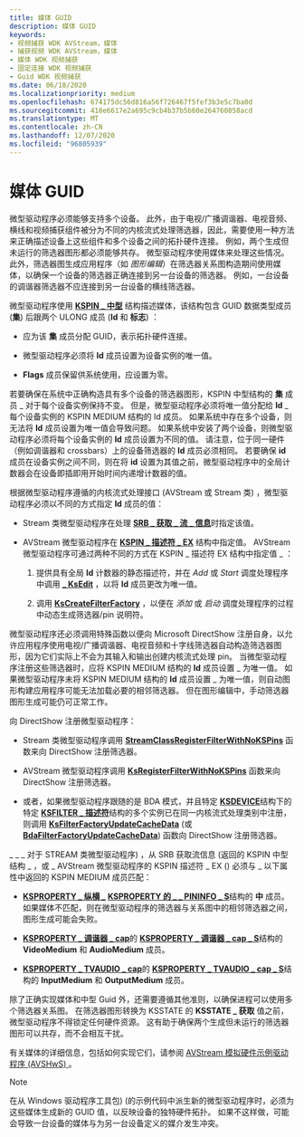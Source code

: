 ```yaml
---
title: 媒体 GUID
description: 媒体 GUID
keywords:
- 视频捕获 WDK AVStream，媒体
- 捕获视频 WDK AVStream，媒体
- 媒体 WDK 视频捕获
- 固定连接 WDK 视频捕获
- Guid WDK 视频捕获
ms.date: 06/18/2020
ms.localizationpriority: medium
ms.openlocfilehash: 674175dc56d816a56f726467f5fef3b3e5c7ba0d
ms.sourcegitcommit: 418e6617e2a695c9cb4b37b5b60e264760858acd
ms.translationtype: MT
ms.contentlocale: zh-CN
ms.lasthandoff: 12/07/2020
ms.locfileid: "96805939"
---
```

# <a name="medium-guids"></a>媒体 GUID

微型驱动程序必须能够支持多个设备。 此外，由于电视/广播调谐器、电视音频、横线和视频捕获组件被分为不同的内核流式处理筛选器，因此，需要使用一种方法来正确描述设备上这些组件和多个设备之间的拓扑硬件连接。 例如，两个生成但未运行的筛选器图形都必须能够共存。 微型驱动程序使用媒体来处理这些情况。 此外，筛选器图生成应用程序（如 *图形编辑*）在筛选器关系图构造期间使用媒体，以确保一个设备的筛选器正确连接到另一台设备的筛选器。 例如，一台设备的调谐器筛选器不应连接到另一台设备的横线筛选器。

微型驱动程序使用 [**KSPIN \_ 中型**](/previous-versions/ff563538(v=vs.85)) 结构描述媒体，该结构包含 GUID 数据类型成员 (**集**) 后跟两个 ULONG 成员 (**Id** 和 **标志**) ：

- 应为该 **集** 成员分配 GUID，表示拓扑硬件连接。

- 微型驱动程序必须将 **Id** 成员设置为设备实例的唯一值。

- **Flags** 成员保留供系统使用，应设置为零。

若要确保在系统中正确构造具有多个设备的筛选器图形，KSPIN 中型结构的 **集** 成员 \_ 对于每个设备实例保持不变。 但是，微型驱动程序必须将唯一值分配给 **Id** \_ 每个设备实例的 KSPIN MEDIUM 结构的 Id 成员。 如果系统中存在多个设备，则无法将 **Id** 成员设置为唯一值会导致问题。 如果系统中安装了两个设备，则微型驱动程序必须将每个设备实例的 **Id** 成员设置为不同的值。 请注意，位于同一硬件（例如调谐器和 crossbars）上的设备筛选器的 **Id** 成员必须相同。 若要确保 **id** 成员在设备实例之间不同，则在将 **id** 设置为其值之前，微型驱动程序中的全局计数器会在设备即插即用开始时间内递增计数器的值。

根据微型驱动程序遵循的内核流式处理接口 (AVStream 或 Stream 类) ，微型驱动程序必须以不同的方式指定 **Id** 成员的值：

- Stream 类微型驱动程序在处理 [**SRB \_ 获取 \_ 流 \_ 信息**](./srb-get-stream-info.md)时指定该值。

- AVStream 微型驱动程序在 [**KSPIN \_ 描述符 \_ EX**](/windows-hardware/drivers/ddi/ks/ns-ks-_kspin_descriptor_ex) 结构中指定值。 AVStream 微型驱动程序可通过两种不同的方式在 KSPIN \_ 描述符 EX 结构中指定值 \_ ：

    1. 提供具有全局 **Id** 计数器的静态描述符，并在 *Add* 或 *Start* 调度处理程序中调用 [**\_ KsEdit**](/windows-hardware/drivers/ddi/ks/nf-ks-_ksedit) ，以将 **Id** 成员更改为唯一值。

    1. 调用 [**KsCreateFilterFactory**](/windows-hardware/drivers/ddi/ks/nf-ks-kscreatefilterfactory) ，以便在 *添加* 或 *启动* 调度处理程序的过程中动态生成筛选器/pin 说明符。

微型驱动程序还必须调用特殊函数以便向 Microsoft DirectShow 注册自身，以允许应用程序使用电视/广播调谐器、电视音频和十字线筛选器自动构造筛选器图形，因为它们实际上不会为其输入和输出创建内核流式处理 pin。 当微型驱动程序注册这些筛选器时，应将 KSPIN MEDIUM 结构的 **Id** 成员设置 \_ 为唯一值。 如果微型驱动程序未将 KSPIN MEDIUM 结构的 **Id** 成员设置 \_ 为唯一值，则自动图形构建应用程序可能无法加载必要的相邻筛选器。 但在图形编辑中，手动筛选器图形生成可能仍可正常工作。

向 DirectShow 注册微型驱动程序：

- Stream 类微型驱动程序调用 [**StreamClassRegisterFilterWithNoKSPins**](/windows-hardware/drivers/ddi/strmini/nf-strmini-streamclassregisterfilterwithnokspins) 函数来向 DirectShow 注册筛选器。

- AVStream 微型驱动程序调用 [**KsRegisterFilterWithNoKSPins**](/windows-hardware/drivers/ddi/ks/nf-ks-ksregisterfilterwithnokspins) 函数来向 DirectShow 注册筛选器。

- 或者，如果微型驱动程序跟随的是 BDA 模式，并且特定 [**KSDEVICE**](/windows-hardware/drivers/ddi/ks/ns-ks-_ksdevice)结构下的特定 [**KSFILTER \_ 描述符**](/windows-hardware/drivers/ddi/ks/ns-ks-_ksfilter_descriptor)结构的多个实例已在同一内核流式处理类别中注册，则调用 [**KsFilterFactoryUpdateCacheData**](/windows-hardware/drivers/ddi/ks/nf-ks-ksfilterfactoryupdatecachedata) (或 [**BdaFilterFactoryUpdateCacheData**](/windows-hardware/drivers/ddi/bdasup/nf-bdasup-bdafilterfactoryupdatecachedata)) 函数向 DirectShow 注册筛选器。

\_ \_ \_ 对于 STREAM 类微型驱动程序) ，从 SRB 获取流信息 (返回的 KSPIN 中型结构 \_ ，或 \_ AVStream 微型驱动程序的 KSPIN 描述符 \_ EX () 必须与 \_ 以下属性中返回的 KSPIN MEDIUM 成员匹配：

- [**KSPROPERTY \_ 纵横 \_**](./ksproperty-crossbar-pininfo.md) [**KSPROPERTY 的 \_ \_ PININFO \_ S**](/windows-hardware/drivers/ddi/ksmedia/ns-ksmedia-ksproperty_crossbar_pininfo_s)结构的 **中** 成员。 如果媒体不匹配，则在微型驱动程序的筛选器与关系图中的相邻筛选器之间，图形生成可能会失败。

- [**KSPROPERTY \_ 调谐器 \_ cap**](./ksproperty-tuner-caps.md)的 [**KSPROPERTY \_ 调谐器 \_ cap \_ S**](/windows-hardware/drivers/ddi/ksmedia/ns-ksmedia-ksproperty_tuner_caps_s)结构的 **VideoMedium** 和 **AudioMedium** 成员。

- [**KSPROPERTY \_ TVAUDIO \_ cap**](./ksproperty-tvaudio-caps.md)的 [**KSPROPERTY \_ TVAUDIO \_ cap \_ S**](/windows-hardware/drivers/ddi/ksmedia/ns-ksmedia-ksproperty_tvaudio_caps_s)结构的 **InputMedium** 和 **OutputMedium** 成员。

除了正确实现媒体和中型 Guid 外，还需要遵循其他准则，以确保进程可以使用多个筛选器关系图。 在筛选器图形转换为 KSSTATE 的 **KSSTATE \_ 获取** 值之前，微型驱动程序不得锁定任何硬件资源。 这有助于确保两个生成但未运行的筛选器图形可以共存，而不会相互干扰。

有关媒体的详细信息，包括如何实现它们，请参阅 [AVStream 模拟硬件示例驱动程序 (AVSHwS) ](/samples/microsoft/windows-driver-samples/avstream-simulated-hardware-sample-driver-avshws/)。

> [!NOTE]
> 在从 Windows 驱动程序工具包)  (的示例代码中派生新的微型驱动程序时，必须为这些媒体生成新的 GUID 值，以反映设备的独特硬件拓扑。 如果不这样做，可能会导致一台设备的媒体与为另一台设备定义的媒介发生冲突。
